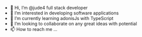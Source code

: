 - 👋 Hi, I’m @jude4 full stack developer
- 👀 I’m interested in developing software applications
- 🌱 I’m currently learning adonisJs with TypeScript
- 💞️ I’m looking to collaborate on any great ideas with potential 
- 📫 How to reach me ...

<!---
jude4/jude4 is a ✨ special ✨ repository because its `README.md` (this file) appears on your GitHub profile.
You can click the Preview link to take a look at your changes.
--->
